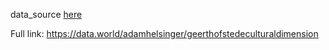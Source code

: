 data_source [here](https://data.world/adamhelsinger/geerthofstedeculturaldimension)

Full link: https://data.world/adamhelsinger/geerthofstedeculturaldimension

